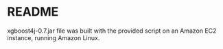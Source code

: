 # README
xgboost4j-0.7.jar file was built with the provided script on an Amazon EC2 instance, running Amazon Linux.
